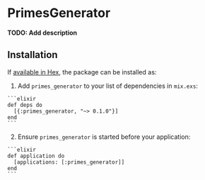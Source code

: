 # PrimesGenerator

**TODO: Add description**

## Installation

If [available in Hex](https://hex.pm/docs/publish), the package can be installed as:

  1. Add `primes_generator` to your list of dependencies in `mix.exs`:

    ```elixir
    def deps do
      [{:primes_generator, "~> 0.1.0"}]
    end
    ```

  2. Ensure `primes_generator` is started before your application:

    ```elixir
    def application do
      [applications: [:primes_generator]]
    end
    ```


